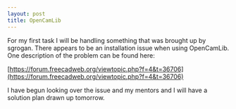 ```yaml
---
layout: post
title: OpenCamLib
---
```


For my first task I will be handling something that was brought up by sgrogan. There appears to be an installation issue when using OpenCamLib. One description of the problem can be found here:

[https://forum.freecadweb.org/viewtopic.php?f=4&t=36706](https://forum.freecadweb.org/viewtopic.php?f=4&t=36706)

I have begun looking over the issue and my mentors and I will have a solution plan drawn up tomorrow.